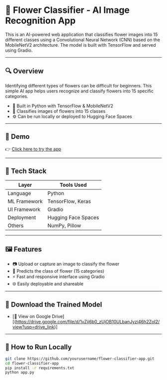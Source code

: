 # 🌸 Flower Classifier - AI Image Recognition App

This is an AI-powered web application that classifies flower images into 15 different classes using a Convolutional Neural Network (CNN) based on the MobileNetV2 architecture. The model is built with TensorFlow and served using Gradio.

---

## 🔍 Overview

Identifying different types of flowers can be difficult for beginners. This simple AI app helps users recognize and classify flowers into 15 specific categories.

- 🔬 Built in Python with TensorFlow & MobileNetV2
- 🌼 Classifies images of flowers into 15 classes
- ⚙️ Can be run locally or deployed to Hugging Face Spaces

---

## 🧪 Demo

👉 [Click here to try the app](https://huggingface.co/spaces/your-username/flower_classifier)

---

## 🧠 Tech Stack

| Layer         | Tools Used              |
|--------------|-------------------------|
| Language      | Python                  |
| ML Framework  | TensorFlow, Keras       |
| UI Framework  | Gradio                  |
| Deployment    | Hugging Face Spaces     |
| Others        | NumPy, Pillow           |

---

## 🖼️ Features

- 📷 Upload or capture an image to classify the flower
- 🌼 Predicts the class of flower (15 categories)
- ⚡ Fast and responsive interface using Gradio
- 🌐 Easily deployable and shareable

---

## 🔗 Download the Trained Model

- [📁 View on Google Drive][(https://drive.google.com/file/d/1vZji6b0_zUjOB10ULbanJyzi46h2ZoI2/view?usp=drive_link)]
---

## 🚀 How to Run Locally

```bash
git clone https://github.com/yourusername/flower-classifier-app.git
cd flower-classifier-app
pip install -r requirements.txt
python app.py
